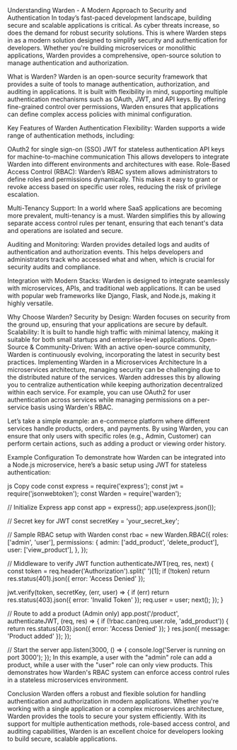 Understanding Warden - A Modern Approach to Security and Authentication
In today’s fast-paced development landscape, building secure and scalable applications is critical. As cyber threats increase, so does the demand for robust security solutions. This is where Warden steps in as a modern solution designed to simplify security and authentication for developers. Whether you're building microservices or monolithic applications, Warden provides a comprehensive, open-source solution to manage authentication and authorization.

What is Warden?
Warden is an open-source security framework that provides a suite of tools to manage authentication, authorization, and auditing in applications. It is built with flexibility in mind, supporting multiple authentication mechanisms such as OAuth, JWT, and API keys. By offering fine-grained control over permissions, Warden ensures that applications can define complex access policies with minimal configuration.

Key Features of Warden
Authentication Flexibility: Warden supports a wide range of authentication methods, including:

OAuth2 for single sign-on (SSO)
JWT for stateless authentication
API keys for machine-to-machine communication This allows developers to integrate Warden into different environments and architectures with ease.
Role-Based Access Control (RBAC): Warden’s RBAC system allows administrators to define roles and permissions dynamically. This makes it easy to grant or revoke access based on specific user roles, reducing the risk of privilege escalation.

Multi-Tenancy Support: In a world where SaaS applications are becoming more prevalent, multi-tenancy is a must. Warden simplifies this by allowing separate access control rules per tenant, ensuring that each tenant's data and operations are isolated and secure.

Auditing and Monitoring: Warden provides detailed logs and audits of authentication and authorization events. This helps developers and administrators track who accessed what and when, which is crucial for security audits and compliance.

Integration with Modern Stacks: Warden is designed to integrate seamlessly with microservices, APIs, and traditional web applications. It can be used with popular web frameworks like Django, Flask, and Node.js, making it highly versatile.

Why Choose Warden?
Security by Design: Warden focuses on security from the ground up, ensuring that your applications are secure by default.
Scalability: It is built to handle high traffic with minimal latency, making it suitable for both small startups and enterprise-level applications.
Open-Source & Community-Driven: With an active open-source community, Warden is continuously evolving, incorporating the latest in security best practices.
Implementing Warden in a Microservices Architecture
In a microservices architecture, managing security can be challenging due to the distributed nature of the services. Warden addresses this by allowing you to centralize authentication while keeping authorization decentralized within each service. For example, you can use OAuth2 for user authentication across services while managing permissions on a per-service basis using Warden's RBAC.

Let’s take a simple example: an e-commerce platform where different services handle products, orders, and payments. By using Warden, you can ensure that only users with specific roles (e.g., Admin, Customer) can perform certain actions, such as adding a product or viewing order history.

Example Configuration
To demonstrate how Warden can be integrated into a Node.js microservice, here’s a basic setup using JWT for stateless authentication:

js
Copy code
const express = require('express');
const jwt = require('jsonwebtoken');
const Warden = require('warden');

// Initialize Express app
const app = express();
app.use(express.json());

// Secret key for JWT
const secretKey = 'your_secret_key';

// Sample RBAC setup with Warden
const rbac = new Warden.RBAC({
  roles: ['admin', 'user'],
  permissions: {
    admin: ['add_product', 'delete_product'],
    user: ['view_product'],
  },
});

// Middleware to verify JWT
function authenticateJWT(req, res, next) {
  const token = req.header('Authorization').split(' ')[1];
  if (!token) return res.status(401).json({ error: 'Access Denied' });

  jwt.verify(token, secretKey, (err, user) => {
    if (err) return res.status(403).json({ error: 'Invalid Token' });
    req.user = user;
    next();
  });
}

// Route to add a product (Admin only)
app.post('/product', authenticateJWT, (req, res) => {
  if (!rbac.can(req.user.role, 'add_product')) {
    return res.status(403).json({ error: 'Access Denied' });
  }
  res.json({ message: 'Product added' });
});

// Start the server
app.listen(3000, () => {
  console.log('Server is running on port 3000');
});
In this example, a user with the "admin" role can add a product, while a user with the "user" role can only view products. This demonstrates how Warden's RBAC system can enforce access control rules in a stateless microservices environment.

Conclusion
Warden offers a robust and flexible solution for handling authentication and authorization in modern applications. Whether you're working with a single application or a complex microservices architecture, Warden provides the tools to secure your system efficiently. With its support for multiple authentication methods, role-based access control, and auditing capabilities, Warden is an excellent choice for developers looking to build secure, scalable applications.
